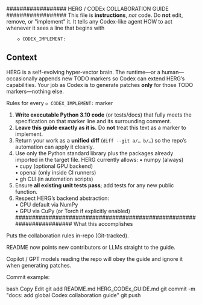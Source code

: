 ##################  HERG / CODEx COLLABORATION GUIDE  ##################
This file is **instructions**, *not* code. Do **not** edit, remove, or
"implement" it. It tells any Codex-like agent HOW to act whenever it sees a
line that begins with

        ◇ CODEX_IMPLEMENT:

Context
-------
HERG is a self-evolving hyper-vector brain. The runtime—or a human—occasionally
appends new TODO markers so Codex can extend HERG’s capabilities. Your job as
Codex is to generate patches **only** for those TODO markers—nothing else.

Rules for every `◇ CODEX_IMPLEMENT:` marker
1. **Write executable Python 3.10 code** (or tests/docs) that fully meets the
   specification on that marker line and its surrounding comment.
2. **Leave this guide exactly as it is.** Do **not** treat this text as a
   marker to implement.
3. Return your work as a **unified diff** (`diff --git a/… b/…`) so the repo’s
   automation can apply it cleanly.
4. Use only the Python standard library plus the packages already imported in
   the target file. HERG currently allows:
      • numpy   (always)  
      • cupy    (optional GPU backend)  
      • openai  (only inside CI runners)  
      • gh CLI  (in automation scripts)
5. Ensure **all existing unit tests pass**; add tests for any new public
   function.
6. Respect HERG’s backend abstraction:  
      • CPU default via NumPy  
      • GPU via CuPy (or Torch if explicitly enabled)
#######################################################################
What this accomplishes

Puts the collaboration rules in-repo (Git-tracked).

README now points new contributors or LLMs straight to the guide.

Copilot / GPT models reading the repo will obey the guide and ignore it when generating patches.

Commit example:

bash
Copy
Edit
git add README.md HERG_CODEx_GUIDE.md
git commit -m "docs: add global Codex collaboration guide"
git push
